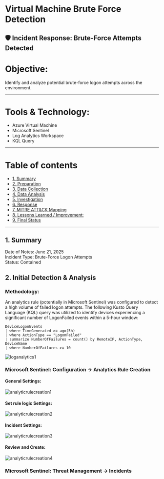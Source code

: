 

# Virtual Machine Brute Force Detection 
## 🛡️ Incident Response: Brute-Force Attempts Detected

# Objective:
Identify and analyze potential brute-force logon attempts across the environment.

---
# Tools & Technology:
- Azure Virtual Machine
- Microsoft Sentinel
- Log Analytics Workspace
- KQL Query

---
# Table of contents

- [1. Summary](#1-summary)
- [2. Preparation](#2-preparation)
- [3. Data Collection](#3-data-collection)
- [4. Data Analysis](#4-data-analysis)
- [5. Investigation](#5-investigation)
- [6. Response](#6-response)
- [7. MITRE ATT&CK Mapping](#7-mitre-attck-mapping)
- [8. Lessons Learned / Improvement:](#8-lessons-learned--improvement)
- [9. Final Status](#9-final-status)
  
---



## 1. Summary
Date of Notes: June 21, 2025 <br />
Incident Type: Brute-Force Logon Attempts <br />
Status: Contained <br />


## 2. Initial Detection & Analysis
### Methodology:
An analytics rule (potentially in Microsoft Sentinel) was configured to detect a high volume of failed logon attempts. The following Kusto Query Language (KQL) query was utilized to identify devices experiencing a significant number of LogonFailed events within a 5-hour window:

```kql
DeviceLogonEvents
| where TimeGenerated >= ago(5h)
| where ActionType == "LogonFailed"
| summarize NumberOfFailures = count() by RemoteIP, ActionType, DeviceName
| where NumberOfFailures >= 10

```
![loganalytics1](https://github.com/user-attachments/assets/0bebfefd-9528-4265-adc0-0e091d19dbc6)

### Microsoft Sentinel: Configuration → Analytics Rule Creation
#### General Settings:
![analyticrulecreation1](https://github.com/user-attachments/assets/6c5e6703-b27d-474c-ad29-b778f9670970)

#### Set rule logic Settings:
![analyticrulecreation2](https://github.com/user-attachments/assets/d5f943cc-c7f0-4264-92bb-993c3b4f903d)

#### Incident Settings:

![analyticrulecreation3](https://github.com/user-attachments/assets/01a56ba6-c909-423b-9778-ce9994960127)


#### Review and Create: 
![analyticrulecreation4](https://github.com/user-attachments/assets/282d098e-0d13-44c4-9072-fc3fcbb969ef)

### Microsoft Sentinel: Threat Management → Incidents


